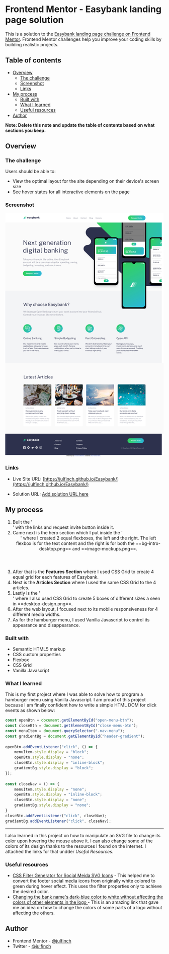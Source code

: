 # Frontend Mentor - Easybank landing page solution

This is a solution to the [Easybank landing page challenge on Frontend Mentor](https://www.frontendmentor.io/challenges/easybank-landing-page-WaUhkoDN). Frontend Mentor challenges help you improve your coding skills by building realistic projects. 

## Table of contents

- [Overview](#overview)
  - [The challenge](#the-challenge)
  - [Screenshot](#screenshot)
  - [Links](#links)
- [My process](#my-process)
  - [Built with](#built-with)
  - [What I learned](#what-i-learned)
  - [Useful resources](#useful-resources)
- [Author](#author)

**Note: Delete this note and update the table of contents based on what sections you keep.**

## Overview

### The challenge

Users should be able to:

- View the optimal layout for the site depending on their device's screen size
- See hover states for all interactive elements on the page

### Screenshot

![](./screenshot.png)

### Links

- Live Site URL: [https://julfinch.github.io/Easybank/](https://julfinch.github.io/Easybank/)

- Solution URL: [Add solution URL here](https://your-solution-url.com)


## My process

1. Built the '<nav>' with the links and request invite button inside it.
2. Came next is the hero section which I put inside the '<header>' where I created 2 equal flexboxes, the left and the right. The left flexbox is for the text content and the right is for both the ==bg-intro-desktop.png== and ==image-mockups.png==.
3. After that is the **Features Section** where I used CSS Grid to create 4 equal grid for each features of Easybank.
4. Next is the **Articles Section** where I used the same CSS Grid to the 4 articles.
5. Lastly is the '<footer>' where I also used CSS Grid to create 5 boxes of different sizes a seen in ==desktop-design.png==.
6. After the web layout, I focused next to its mobile responsiveness for 4 different media widths.
7. As for the hamburger menu, I used Vanilla Javascript to control its appearance and disappearance.

### Built with

- Semantic HTML5 markup
- CSS custom properties
- Flexbox
- CSS Grid
- Vanilla Javascript

### What I learned

This is my first project where I was able to solve how to program a hamburger menu using Vanilla Javascript. I am proud of this project because I am finally confident how to write a simple HTML DOM for click events as shown below:

```js
const openBtn = document.getElementById("open-menu-btn");
const closeBtn = document.getElementById("close-menu-btn");
const menuItem = document.querySelector(".nav-menu");
const gradientBg = document.getElementById("header-gradient");

openBtn.addEventListener("click", () => {
    menuItem.style.display = "block";
    openBtn.style.display = "none";
    closeBtn.style.display = "inline-block";
    gradientBg.style.display = "block";
});

const closeNav = () => {
    menuItem.style.display = "none";
    openBtn.style.display = "inline-block";
    closeBtn.style.display = "none";
    gradientBg.style.display = "none";
}
closeBtn.addEventListener("click", closeNav);
gradientBg.addEventListener("click", closeNav);
```

---

I also learned in this project on how to manipulate an SVG file to change its color upon hovering the mouse above it. I can also change some of the colors of its design thanks to the resources I found on the internet. I attached the links for that undder *Useful Resources*.

### Useful resources

- [CSS Filter Generator for Social Meida SVG Icons](https://codepen.io/sosuke/pen/Pjoqqp) - This helped me to convert the footer social media icons from originally white colored to green during hover effect. This uses the filter properties only to achieve the desired color.
- [Changing the bank name's dark-blue color to white without affecting the colors of other elements in the logo ](https://stackoverflow.com/a/50213445) - This is an amazing link that gave me an idea on how to change the colors of some parts of a logo without affecting the others.

## Author

- Frontend Mentor - [@julfinch](https://www.frontendmentor.io/profile/julfinch)
- Twitter - [@julfinch](https://www.twitter.com/julfinch)
